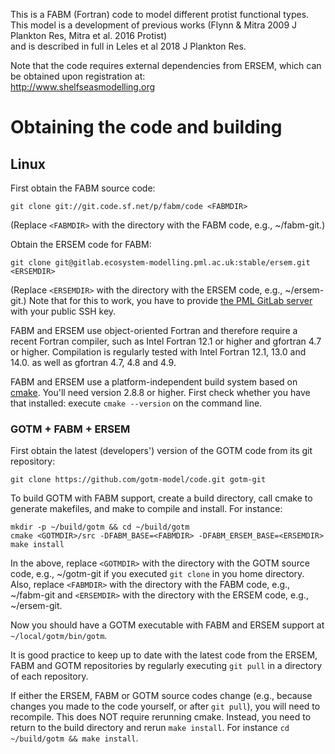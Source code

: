 This is a FABM (Fortran) code to model different protist functional types.                                    
This model is a development of previous works (Flynn & Mitra 2009 J Plankton Res, Mitra et al. 2016 Protist)  
and is described in full in Leles et al 2018 J Plankton Res.                                                 
                                                                                                             
Note that the code requires external dependencies from ERSEM, which can be obtained upon registration at:              
http://www.shelfseasmodelling.org                                                                            


# Obtaining the code and building 
## Linux

First obtain the FABM source code:

    git clone git://git.code.sf.net/p/fabm/code <FABMDIR>

(Replace `<FABMDIR>` with the directory with the FABM code, e.g., ~/fabm-git.)

Obtain the ERSEM code for FABM:

    git clone git@gitlab.ecosystem-modelling.pml.ac.uk:stable/ersem.git <ERSEMDIR>

(Replace `<ERSEMDIR>` with the directory with the ERSEM code, e.g., ~/ersem-git.) Note that for this to work, you have to provide [the PML GitLab server](https://gitlab.ecosystem-modelling.pml.ac.uk/profile/keys) with your public SSH key.

FABM and ERSEM use object-oriented Fortran and therefore require a recent Fortran compiler, such as Intel Fortran 12.1 or higher and gfortran 4.7 or higher. Compilation is regularly tested with Intel Fortran 12.1, 13.0 and 14.0. as well as gfortran 4.7, 4.8 and 4.9.

FABM and ERSEM use a platform-independent build system based on [cmake](http://www.cmake.org). You'll need version 2.8.8 or higher. First check whether you have that installed: execute `cmake --version` on the command line.

### GOTM + FABM + ERSEM

First obtain the latest (developers') version of the GOTM code from its git repository:

    git clone https://github.com/gotm-model/code.git gotm-git

To build GOTM with FABM support, create a build directory, call cmake to generate makefiles, and make to compile and install. For instance:

    mkdir -p ~/build/gotm && cd ~/build/gotm
    cmake <GOTMDIR>/src -DFABM_BASE=<FABMDIR> -DFABM_ERSEM_BASE=<ERSEMDIR>
    make install

In the above, replace `<GOTMDIR>` with the directory with the GOTM source code, e.g., ~/gotm-git if you executed `git clone` in you home directory. Also, replace `<FABMDIR>` with the directory with the FABM code, e.g., ~/fabm-git and `<ERSEMDIR>` with the directory with the ERSEM code, e.g., ~/ersem-git.

Now you should have a GOTM executable with FABM and ERSEM support at `~/local/gotm/bin/gotm`.

It is good practice to keep up to date with the latest code from the ERSEM, FABM and GOTM repositories by regularly executing `git pull` in a directory of each repository.

If either the ERSEM, FABM or GOTM source codes change (e.g., because changes you made to the code yourself, or after `git pull`), you will need to recompile. This does NOT require rerunning cmake. Instead, you need to return to the build directory and rerun `make install`. For instance `cd ~/build/gotm && make install`.
